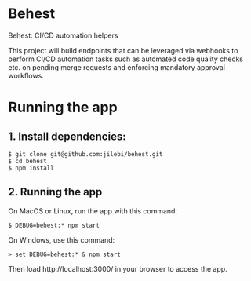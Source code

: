 # Behest
Behest: CI/CD automation helpers

This project will build endpoints that can be leveraged via webhooks to perform CI/CD automation tasks such as automated code quality checks etc. on pending merge requests and enforcing mandatory approval workflows.

# Running the app
## 1. Install dependencies:
```
$ git clone git@github.com:jilebi/behest.git
$ cd behest
$ npm install
```
## 2. Running the app
On MacOS or Linux, run the app with this command:

```
$ DEBUG=behest:* npm start
```

On Windows, use this command:

```
> set DEBUG=behest:* & npm start
```

Then load http://localhost:3000/ in your browser to access the app.
